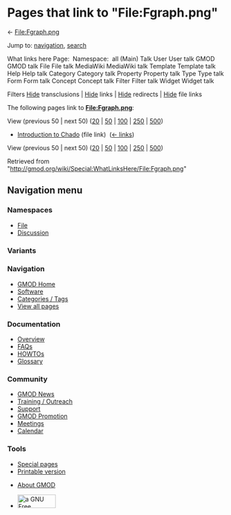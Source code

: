 <div id="mw-page-base" class="noprint">

</div>

<div id="mw-head-base" class="noprint">

</div>

<div id="content" class="mw-body" role="main">

<span id="top"></span>

<div id="mw-js-message" style="display:none;">

</div>



# <span dir="auto">Pages that link to "File:Fgraph.png"</span>

<div id="bodyContent">

<div id="contentSub">

← [File:Fgraph.png](/wiki/File:Fgraph.png "File:Fgraph.png")

</div>

<div id="jump-to-nav" class="mw-jump">

Jump to: [navigation](#mw-navigation), [search](#p-search)

</div>

<div id="mw-content-text">

What links here Page:  Namespace:  all (Main) Talk User User talk GMOD
GMOD talk File File talk MediaWiki MediaWiki talk Template Template talk
Help Help talk Category Category talk Property Property talk Type Type
talk Form Form talk Concept Concept talk Filter Filter talk Widget
Widget talk

Filters
[Hide](/mediawiki/index.php?title=Special:WhatLinksHere/File:Fgraph.png&hidetrans=1 "Special:WhatLinksHere/File:Fgraph.png")
transclusions \|
[Hide](/mediawiki/index.php?title=Special:WhatLinksHere/File:Fgraph.png&hidelinks=1 "Special:WhatLinksHere/File:Fgraph.png")
links \|
[Hide](/mediawiki/index.php?title=Special:WhatLinksHere/File:Fgraph.png&hideredirs=1 "Special:WhatLinksHere/File:Fgraph.png")
redirects \|
[Hide](/mediawiki/index.php?title=Special:WhatLinksHere/File:Fgraph.png&hideimages=1 "Special:WhatLinksHere/File:Fgraph.png")
file links

The following pages link to
**[File:Fgraph.png](/wiki/File:Fgraph.png "File:Fgraph.png")**:

View (previous 50 \| next 50)
([20](/mediawiki/index.php?title=Special:WhatLinksHere/File:Fgraph.png&limit=20 "Special:WhatLinksHere/File:Fgraph.png")
\|
[50](/mediawiki/index.php?title=Special:WhatLinksHere/File:Fgraph.png&limit=50 "Special:WhatLinksHere/File:Fgraph.png")
\|
[100](/mediawiki/index.php?title=Special:WhatLinksHere/File:Fgraph.png&limit=100 "Special:WhatLinksHere/File:Fgraph.png")
\|
[250](/mediawiki/index.php?title=Special:WhatLinksHere/File:Fgraph.png&limit=250 "Special:WhatLinksHere/File:Fgraph.png")
\|
[500](/mediawiki/index.php?title=Special:WhatLinksHere/File:Fgraph.png&limit=500 "Special:WhatLinksHere/File:Fgraph.png"))

- [Introduction to
  Chado](/wiki/Introduction_to_Chado "Introduction to Chado") (file
  link) ‎ <span class="mw-whatlinkshere-tools">([←
  links](/mediawiki/index.php?title=Special:WhatLinksHere&target=Introduction+to+Chado "Special:WhatLinksHere"))</span>

View (previous 50 \| next 50)
([20](/mediawiki/index.php?title=Special:WhatLinksHere/File:Fgraph.png&limit=20 "Special:WhatLinksHere/File:Fgraph.png")
\|
[50](/mediawiki/index.php?title=Special:WhatLinksHere/File:Fgraph.png&limit=50 "Special:WhatLinksHere/File:Fgraph.png")
\|
[100](/mediawiki/index.php?title=Special:WhatLinksHere/File:Fgraph.png&limit=100 "Special:WhatLinksHere/File:Fgraph.png")
\|
[250](/mediawiki/index.php?title=Special:WhatLinksHere/File:Fgraph.png&limit=250 "Special:WhatLinksHere/File:Fgraph.png")
\|
[500](/mediawiki/index.php?title=Special:WhatLinksHere/File:Fgraph.png&limit=500 "Special:WhatLinksHere/File:Fgraph.png"))

</div>

<div class="printfooter">

Retrieved from
"<http://gmod.org/wiki/Special:WhatLinksHere/File:Fgraph.png>"

</div>

<div id="catlinks" class="catlinks catlinks-allhidden">

</div>

<div class="visualClear">

</div>

</div>

</div>

<div id="mw-navigation">

## Navigation menu

<div id="mw-head">



<div id="left-navigation">

<div id="p-namespaces" class="vectorTabs" role="navigation"
aria-labelledby="p-namespaces-label">

### Namespaces

- <span id="ca-nstab-image"><a href="/wiki/File:Fgraph.png" accesskey="c"
  title="View the file page [c]">File</a></span>
- <span id="ca-talk"><a
  href="/mediawiki/index.php?title=File_talk:Fgraph.png&amp;action=edit&amp;redlink=1"
  accesskey="t"
  title="Discussion about the content page [t]">Discussion</a></span>

</div>

<div id="p-variants" class="vectorMenu emptyPortlet" role="navigation"
aria-labelledby="p-variants-label">

### 

### Variants[](#)

<div class="menu">

</div>

</div>

</div>

<div id="right-navigation">





</div>



</div>

</div>

</div>

<div id="mw-panel">

<div id="p-logo" role="banner">

<a href="/wiki/Main_Page"
style="background-image: url(http://gmod.org/images/GMOD-cogs.png);"
title="Visit the main page"></a>

</div>

<div id="p-Navigation" class="portal" role="navigation"
aria-labelledby="p-Navigation-label">

### Navigation

<div class="body">

- <span id="n-GMOD-Home">[GMOD Home](/wiki/Main_Page)</span>
- <span id="n-Software">[Software](/wiki/GMOD_Components)</span>
- <span id="n-Categories-.2F-Tags">[Categories /
  Tags](/wiki/Categories)</span>
- <span id="n-View-all-pages">[View all
  pages](/wiki/Special:AllPages)</span>

</div>

</div>

<div id="p-Documentation" class="portal" role="navigation"
aria-labelledby="p-Documentation-label">

### Documentation

<div class="body">

- <span id="n-Overview">[Overview](/wiki/Overview)</span>
- <span id="n-FAQs">[FAQs](/wiki/Category:FAQ)</span>
- <span id="n-HOWTOs">[HOWTOs](/wiki/Category:HOWTO)</span>
- <span id="n-Glossary">[Glossary](/wiki/Glossary)</span>

</div>

</div>

<div id="p-Community" class="portal" role="navigation"
aria-labelledby="p-Community-label">

### Community

<div class="body">

- <span id="n-GMOD-News">[GMOD News](/wiki/GMOD_News)</span>
- <span id="n-Training-.2F-Outreach">[Training /
  Outreach](/wiki/Training_and_Outreach)</span>
- <span id="n-Support">[Support](/wiki/Support)</span>
- <span id="n-GMOD-Promotion">[GMOD
  Promotion](/wiki/GMOD_Promotion)</span>
- <span id="n-Meetings">[Meetings](/wiki/Meetings)</span>
- <span id="n-Calendar">[Calendar](/wiki/Calendar)</span>

</div>

</div>

<div id="p-tb" class="portal" role="navigation"
aria-labelledby="p-tb-label">

### Tools

<div class="body">

- <span id="t-specialpages"><a href="/wiki/Special:SpecialPages" accesskey="q"
  title="A list of all special pages [q]">Special pages</a></span>
- <span id="t-print"><a
  href="/mediawiki/index.php?title=Special:WhatLinksHere/File:Fgraph.png&amp;printable=yes"
  rel="alternate" accesskey="p"
  title="Printable version of this page [p]">Printable version</a></span>

</div>

</div>

</div>

</div>

<div id="footer" role="contentinfo">

- <span id="footer-places-about">[About
  GMOD](/wiki/GMOD:About "GMOD:About")</span>

<!-- -->

- <span id="footer-copyrightico">[<img src="http://www.gnu.org/graphics/gfdl-logo-small.png" width="88"
  height="31" alt="a GNU Free Documentation License" />](http://www.gnu.org/licenses/fdl-1.3.html)</span>


<div style="clear:both">

</div>

</div>
